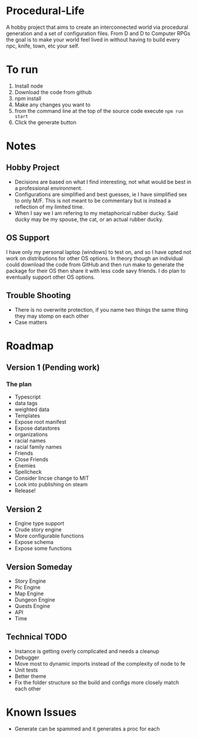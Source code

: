 # Procedural-Life

A hobby project that aims to create an interconnected world via procedural generation and a set of configuration files. From D and D to Computer RPGs the goal is to make your world feel lived in without having to build every npc, knife, town, etc your self.

# To run

1. Install node
1. Download the code from github
1. npm install
1. Make any changes you want to
1. from the command line at the top of the source code execute `npm run start`
1. Click the generate button

# Notes

## Hobby Project

- Decisions are based on what I find interesting, not what would be best in a professional environment.
- Configurations are simplified and best guesses, ie I have simplified sex to only M/F. This is not meant to be commentary but is instead a reflection of my limited time.
- When I say we I am refering to my metaphorical rubber ducky. Said ducky may be my spouse, the cat, or an actual rubber ducky.

## OS Support

I have only my personal laptop (windows) to test on, and so I have opted not work on distributions for other OS options. In theory though an individual could download the code from GitHub and then run make to generate the package for their OS then share it with less code savy friends. I do plan to eventually support other OS options.

## Trouble Shooting

- There is no overwrite protection, if you name two things the same thing they may stomp on each other
- Case matters

# Roadmap

## Version 1 (Pending work)

### The plan

- Typescript
- data tags
- weighted data
- Templates
- Expose root manifest
- Expose datastores
- organizations
- racial names
- racial family names
- Friends
- Close Friends
- Enemies
- Spellcheck
- Consider lincse change to MIT
- Look into publishing on steam
- Release!

## Version 2

- Engine type support
- Crude story engine
- More configurable functions
- Expose schema
- Expose some functions

## Version Someday

- Story Engine
- Pic Engine
- Map Engine
- Dungeon Engine
- Quests Engine
- API
- Time

## Technical TODO

- Instance is getting overly complicated and needs a cleanup
- Debugger
- Move most to dynamic imports instead of the complexity of node to fe
- Unit tests
- Better theme
- Fix the folder structure so the build and configs more closely match each other

# Known Issues

- Generate can be spammed and it generates a proc for each
